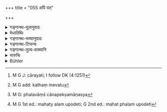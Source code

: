 +++
title = "055 अपि यत्"

+++

<details><summary>गङ्गानथ-मूलानुवादः</summary>

Even an undertaking that is easy is difficult to be accomplished by a single man, specially by one who has no assistant; how much more so is the work of the king, which involves great issues!—(55)
</details>

<details><summary>मेधातिथिः</summary>

यत् सामान्यं गृहस्थस्य गृहकृत्यं गोऽश्वादिपालनं सुकरम् इति स्थितम् । स एव गां पालयति स एव दोग्धि । न शक्यम् एतद् एकेन कर्तुम् । **तद् अप्य् एकेन दुष्करं** **विशेषतो ऽसहायेन** । **दुष्करम्** अशक्तेन न शक्यं कर्तुम् । कथं ह्य् एको गां चारयतु,[^६७] कथं च भार्यां रक्षतु[^६८] । राज्यं तु प्रतिमहारंभम् उदयकर्म, तद्योगः फलवांश् च । अपेक्षमाणस्य[^६९] महत् फलम् उदेति[^७०] । न चैकेन षाड्गुण्यं वेदितुं शक्यम् । तस्माद् आत्मसमाः परीक्षिताः सहायास् तेषु तेषु कार्येषु कर्तव्याः ॥ ७.५५ ॥


[^७०]:
     M G 1st ed.: mahaty alam upodeti; G 2nd ed.: mahat phalam upodeti


[^६९]:
     M G: phalavāṃś cānapekṣamāṇasya


[^६८]:
     M G add: kathaṃ mevatu


[^६७]:
     M G J: cārayati; I follow DK (4:1251)
</details>

<details><summary>गङ्गानथ-भाष्यानुवादः</summary>

The ordinary household work of the householder,—such as looking after cattle, house and the rest—has been regarded as ‘easy’; the same man tends the cattle and milks the cow. But even so all this cannot be clone by a single man; it is still more difficult if the man happens to have no one to assist him; how can he take the cattle to graze, and at the same time look after his wife? As for ‘*the work of the king*’, it is an important undertaking and leads to important results; its proper accomplishment bears important fruits, and important results accrue to the man who fulfills it. But a single man cannot be expected to know all the six ‘means of success’. Hence it it necessary for the king to appoint to the several departments of state trusted assistants, who are possessed of qualifications similar to those of the king himself.—(55)
</details>

<details><summary>गङ्गानथ-टिप्पन्यः</summary>

This verse is quoted in *Virāmitrodaya* (Rājanīti, p. 177);—and in
*Virāmitrodaya* (Lakṣaṇa, p. 215).
</details>

<details><summary>गङ्गानथ-तुल्य-वाक्यानि</summary>

**(verses 7.54-55)  
**

See Comparative notes for [Verse
7.54].
</details>

<details><summary>भारुचिः</summary>

एवं च सति मन्त्रिणाम् अविधानाद् अन्यत्रैत एव यथासंभवं राज्ञो मन्त्रिणः स्युः । तथा च कृत्वोक्तम् एवेति ॥ ७.५५

_तत्र ये तेषां मन्त्रिसचिवः,_
</details>

<details><summary>Bühler</summary>

055	Even an undertaking easy (in itself) is (sometimes) hard to be accomplished by a single man; how much (harder is it for a king), especially (if he has) no assistant, (to govern) a kingdom which yields great revenues.
</details>
